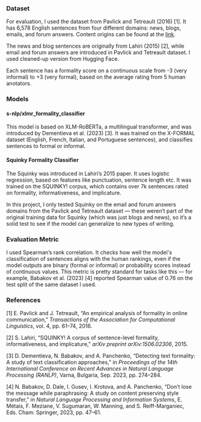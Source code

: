 ### Dataset

For evaluation, I used the dataset from Pavlick and Tetreault (2016) [1]. It has 6,578 English sentences from four different domains: news, blogs, emails, and forum answers. Content origins can be found at the [link](https://huggingface.co/datasets/osyvokon/pavlick-formality-scores#contents).

The news and blog sentences are originally from Lahiri (2015) [2], while email and forum answers are introduced in Pavlick and Tetreault dataset. I used cleaned-up version from Hugging Face.

Each sentence has a formality score on a continuous scale from -3 (very informal) to +3 (very formal), based on the average rating from 5 human anotators.

### Models

#### s-nlp/xlmr_formality_classifier

This model is based on XLM-RoBERTa, a multilingual transformer, and was introduced by Dementieva et al. (2023) [3]. It was trained on the X-FORMAL dataset (English, French, Italian, and Portuguese sentences), and classifies sentences to formal or informal.

#### Squinky Formality Classifier

The Squinky was introduced in Lahiri’s 2015 paper. It uses logistic regression, based on features like punctuation, sentence length etc. It was trained on the SQUINKY! corpus, which contains over 7k sentences rated on formality, informativeness, and implicature.

In this project, I only tested Squinky on the email and forum answers domains from the Pavlick and Tetreault dataset — these weren’t part of the original training data for Squinky (which was just blogs and news), so it’s a solid test to see if the model can generalize to new types of writing.

### Evaluation Metric

I used Spearman’s rank correlation. It checks how well the model's classification of sentences aligns with the human rankings, even if the model outputs are binary (formal or informal) or probability scores instead of continuous values. This metric is pretty standard for tasks like this — for example, Babakov et al. (2023) [4] reported Spearman value of 0.76 on the test split of the same dataset I used.

### References

[1] E. Pavlick and J. Tetreault, “An empirical analysis of formality in online communication,” _Transactions of the Association for Computational Linguistics_, vol. 4, pp. 61–74, 2016.

[2] S. Lahiri, “SQUINKY! A corpus of sentence-level formality, informativeness, and implicature,” _arXiv preprint arXiv:1506.02306_, 2015.

[3] D. Dementieva, N. Babakov, and A. Panchenko, “Detecting text formality: A study of text classification approaches,” in _Proceedings of the 14th International Conference on Recent Advances in Natural Language Processing (RANLP)_, Varna, Bulgaria, Sep. 2023, pp. 274–284.

[4] N. Babakov, D. Dale, I. Gusev, I. Krotova, and A. Panchenko, “Don’t lose the message while paraphrasing: A study on content preserving style transfer,” in _Natural Language Processing and Information Systems_, E. Métais, F. Meziane, V. Sugumaran, W. Manning, and S. Reiff-Marganiec, Eds. Cham: Springer, 2023, pp. 47–61.
